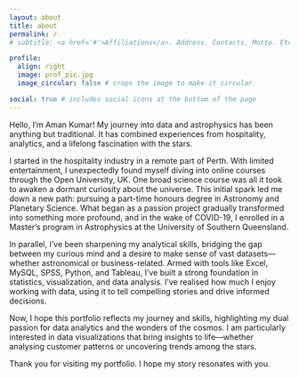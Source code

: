 ```yaml
---
layout: about
title: about
permalink: /
# subtitle: <a href='#'>Affiliations</a>. Address. Contacts. Motto. Etc.

profile:
  align: right
  image: prof_pic.jpg
  image_circular: false # crops the image to make it circular

social: true # includes social icons at the bottom of the page
---
```


Hello, I’m Aman Kumar! My journey into data and astrophysics has been anything but traditional. It has combined experiences from hospitality, analytics, and a lifelong fascination with the stars.

I started in the hospitality industry in a remote part of Perth. With limited entertainment, I unexpectedly found myself diving into online courses through the Open University, UK. One broad science course was all it took to awaken a dormant curiosity about the universe. This initial spark led me down a new path: pursuing a part-time honours degree in Astronomy and Planetary Science. What began as a passion project gradually transformed into something more profound, and in the wake of COVID-19, I enrolled in a Master’s program in Astrophysics at the University of Southern Queensland.

In parallel, I’ve been sharpening my analytical skills, bridging the gap between my curious mind and a desire to make sense of vast datasets—whether astronomical or business-related. Armed with tools like Excel, MySQL, SPSS, Python, and Tableau, I’ve built a strong foundation in statistics, visualization, and data analysis. I’ve realised how much I enjoy working with data, using it to tell compelling stories and drive informed decisions.

Now, I hope this portfolio reflects my journey and skills, highlighting my dual passion for data analytics and the wonders of the cosmos. I am particularly interested in data visualizations that bring insights to life—whether analysing customer patterns or uncovering trends among the stars.

Thank you for visiting my portfolio. I hope my story resonates with you. 
